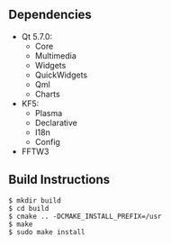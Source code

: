 ## Dependencies
* Qt 5.7.0:
  * Core
  * Multimedia
  * Widgets
  * QuickWidgets
  * Qml
  * Charts
* KF5:
  * Plasma
  * Declarative
  * I18n
  * Config
* FFTW3

## Build Instructions
```
$ mkdir build
$ cd build
$ cmake .. -DCMAKE_INSTALL_PREFIX=/usr
$ make
$ sudo make install
```
